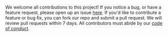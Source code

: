 

We welcome all contributions to this project! 
If you notice a bug, or have a feature request, 
please open up an issue [here](https://github.com/karlie-tr/dsci-310-group-03/issues). 
If you'd like to contribute a feature or bug fix, 
you can fork our repo and submit a pull request. 
We will review pull requests within 7 days. 
All contributors must abide by our [code of conduct](CODE_OF_CONDUCT.md).